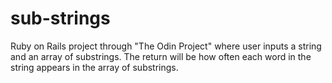 # sub-strings

Ruby on Rails project through "The Odin Project" where user inputs a string and an array of substrings. The return will be how often each word in the string appears in the array of substrings.
